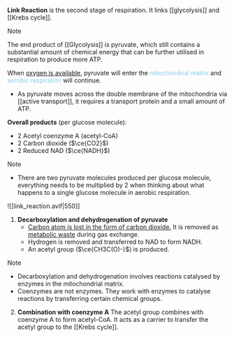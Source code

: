 **Link Reaction** is the second stage of respiration. It links [[glycolysis]] and [[Krebs cycle]].

> [!note]
> The end product of [[Glycolysis]] is pyruvate, which still contains a substantial amount of chemical energy that can be further utilised in respiration to produce more ATP.

When <u>oxygen is available</u>, pyruvate will enter the <span style="color: skyblue">mitochondrial matrix</span> and <span style="color: skyblue">aerobic respiration</span> will continue.
- As pyruvate moves across the double membrane of the mitochondria via [[active transport]], it requires a transport protein and a small amount of ATP.

**Overall products** (per glucose molecule):
- 2 Acetyl coenzyme A (acetyl-CoA)
- 2 Carbon dioxide ($\ce{CO2}$)
- 2 Reduced NAD ($\ce{NADH}$)

> [!note]
> - There are two pyruvate molecules produced per glucose molecule, everything needs to be multiplied by 2 when thinking about what happens to a single glucose molecule in aerobic respiration.

![[link_reaction.avif|550]]

1. **Decarboxylation and dehydrogenation of pyruvate**
	- <u>Carbon atom is lost in the form of carbon dioxide.</u> It is removed as <u>metabolic waste</u> during gas exchange.
	- Hydrogen is removed and transferred to NAD to form NADH.
	- An acetyl group ($\ce{CH3C(O)-}$) is produced.

> [!note]
> - Decarboxylation and dehydrogenation involves reactions catalysed by enzymes in the mitochondrial matrix.
> - Coenzymes are not enzymes. They work with enzymes to catalyse reactions by transferring certain chemical groups.

2. **Combination with coenzyme A**
   The acetyl group combines with coenzyme A to form acetyl-CoA. It acts as a carrier to transfer the acetyl group to the [[Krebs cycle]].
